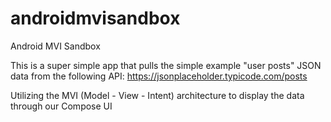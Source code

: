# androidmvisandbox
Android MVI Sandbox

This is a super simple app that pulls the simple example "user posts" JSON data from the following API:
https://jsonplaceholder.typicode.com/posts

Utilizing the MVI (Model - View - Intent) architecture to display the data through our Compose UI
